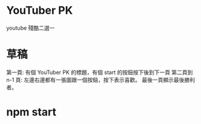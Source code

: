 # YouTuber PK
youtube 殘酷二選一

# 草稿
第一頁: 有個 YouTuber PK 的標題，有個 start 的按鈕按下後到下一頁
第二頁到 n-1 頁: 左邊右邊都有一張圖跟一個按鈕，按下表示喜歡。
最後一頁顯示最後勝利者。

# npm start